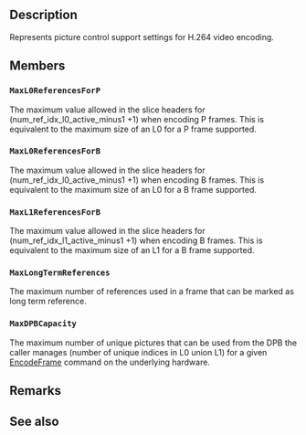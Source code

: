 ## Description

Represents picture control support settings for H.264 video encoding.

## Members

### `MaxL0ReferencesForP`

The maximum value allowed in the slice headers for (num_ref_idx_l0_active_minus1 +1) when encoding P frames. This is equivalent to the maximum size of an L0 for a P frame supported.

### `MaxL0ReferencesForB`

The maximum value allowed in the slice headers for (num_ref_idx_l0_active_minus1 +1) when encoding B frames. This is equivalent to the maximum size of an L0 for a B frame supported.

### `MaxL1ReferencesForB`

The maximum value allowed in the slice headers for (num_ref_idx_l1_active_minus1 +1) when encoding B frames. This is equivalent to the maximum size of an L1 for a B frame supported.

### `MaxLongTermReferences`

The maximum number of references used in a frame that can be marked as long term reference.

### `MaxDPBCapacity`

The maximum number of unique pictures that can be used from the DPB the caller manages (number of unique indices in L0 union L1) for a given [EncodeFrame](https://learn.microsoft.com/windows/win32/api/d3d12video/nf-d3d12video-id3d12videoencodecommandlist2-encodeframe) command on the underlying hardware.

## Remarks

## See also